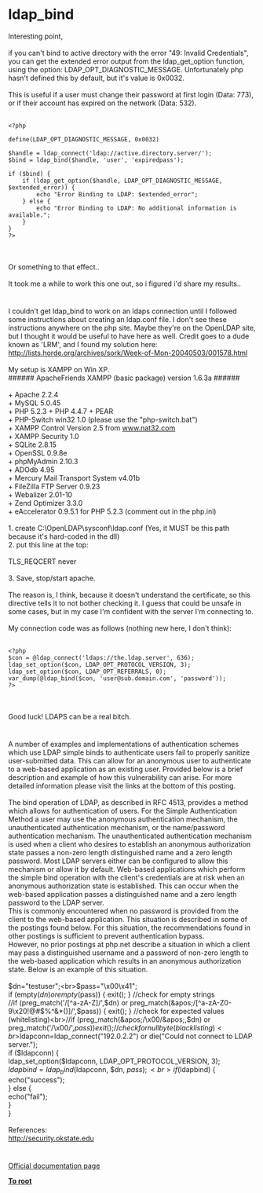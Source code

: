 # ldap_bind



Interesting point,<br><br>if you can&apos;t bind to active directory with the error "49: Invalid Credentials", you can get the extended error output from the ldap_get_option function, using the option: LDAP_OPT_DIAGNOSTIC_MESSAGE. Unfortunately php hasn&apos;t defined this by default, but it&apos;s value is 0x0032.<br><br>This is useful if a user must change their password at first login (Data: 773), or if their account has expired on the network (Data: 532).<br><br>

```
<?php

define(LDAP_OPT_DIAGNOSTIC_MESSAGE, 0x0032)

$handle = ldap_connect('ldap://active.directory.server/');
$bind = ldap_bind($handle, 'user', 'expiredpass');

if ($bind) {
    if (ldap_get_option($handle, LDAP_OPT_DIAGNOSTIC_MESSAGE, $extended_error)) {
        echo "Error Binding to LDAP: $extended_error";
    } else {
        echo "Error Binding to LDAP: No additional information is available.";
    }
}
?>
```
<br><br>Or something to that effect..<br><br>It took me a while to work this one out, so i figured i&apos;d share my results..  

#

I couldn&apos;t get ldap_bind to work on an ldaps connection until I followed some instructions about creating an ldap.conf file.  I don&apos;t see these instructions anywhere on the php site.  Maybe they&apos;re on the OpenLDAP site, but I thought it would be useful to have here as well.  Credit goes to a dude known as &apos;LRM&apos;, and I found my solution here: http://lists.horde.org/archives/sork/Week-of-Mon-20040503/001578.html<br><br>My setup is XAMPP on Win XP.<br>###### ApacheFriends XAMPP (basic package) version 1.6.3a ######<br><br>  + Apache 2.2.4<br>  + MySQL 5.0.45<br>  + PHP 5.2.3 + PHP 4.4.7 + PEAR<br>  + PHP-Switch win32 1.0 (please use the "php-switch.bat")<br>  + XAMPP Control Version 2.5 from www.nat32.com    <br>  + XAMPP Security 1.0    <br>  + SQLite 2.8.15<br>  + OpenSSL 0.9.8e<br>  + phpMyAdmin 2.10.3<br>  + ADOdb 4.95<br>  + Mercury Mail Transport System v4.01b<br>  + FileZilla FTP Server 0.9.23<br>  + Webalizer 2.01-10<br>  + Zend Optimizer 3.3.0<br>  + eAccelerator 0.9.5.1 for PHP 5.2.3  (comment out in the php.ini)<br><br>1. create C:\OpenLDAP\sysconf\ldap.conf (Yes, it MUST be this path because it&apos;s hard-coded in the dll)<br>2. put this line at the top:<br><br>TLS_REQCERT never<br><br>3. Save, stop/start apache.<br><br>The reason is, I think, because it doesn&apos;t understand the certificate, so this directive tells it to not bother checking it.  I guess that could be unsafe in some cases, but in my case I&apos;m confident with the server I&apos;m connecting to.<br><br>My connection code was as follows (nothing new here, I don&apos;t think):<br><br>

```
<?php
$con = @ldap_connect('ldaps://the.ldap.server', 636);
ldap_set_option($con, LDAP_OPT_PROTOCOL_VERSION, 3);
ldap_set_option($con, LDAP_OPT_REFERRALS, 0);
var_dump(@ldap_bind($con, 'user@sub.domain.com', 'password'));
?>
```
<br><br>Good luck!  LDAPS can be a real bitch.  

#

A number of examples and implementations of authentication schemes which use LDAP simple binds to authenticate users fail to properly sanitize user-submitted data. This can allow for an anonymous user to authenticate to a web-based application as an existing user. Provided below is a brief description and example of how this vulnerability can arise. For more detailed information please visit the links at the bottom of this posting.<br><br>The bind operation of LDAP, as described in RFC 4513, provides a method which allows for authentication of users. For the Simple Authentication Method a user may use the anonymous authentication mechanism, the unauthenticated authentication mechanism, or the name/password authentication mechanism. The unauthenticated authentication mechanism is used when a client who desires to establish an anonymous authorization state passes a non-zero length distinguished name and a zero length password. Most LDAP servers either can be configured to allow this mechanism or allow it by default. Web-based applications which perform the simple bind operation with the client&apos;s credentials are at risk when an anonymous authorization state is established. This can occur when the web-based application passes a distinguished name and a zero length password to the LDAP server.<br>This is commonly encountered when no password is provided from the client to the web-based application. This situation is described in some of the postings found below. For this situation, the recommendations found in other postings is sufficient to prevent authentication bypass.<br>However, no prior postings at php.net describe a situation in which a client may pass a distinguished username and a password of non-zero length to the web-based application which results in an anonymous authorization state. Below is an example of this situation.<br><br>$dn="testuser";<br>$pass="\x00\x41";<br>if (empty($dn) or empty($pass)) { exit(); } //check for empty strings<br>//if (preg_match(&apos;/[^a-zA-Z]/&apos;,$dn) or preg_match(&apos;/[^a-zA-Z0-9\x20!@#$%^&amp;*()]/&apos;,$pass)) { exit(); } //check for expected values (whitelisting)<br>//if (preg_match(&apos;/\x00/&apos;,$dn) or preg_match(&apos;/\x00/&apos;,$pass)) { exit(); } //check for null byte (blacklisting)<br>$ldapconn=ldap_connect("192.0.2.2") or die("Could not connect to LDAP server.");<br>if ($ldapconn) {<br>        ldap_set_option($ldapconn, LDAP_OPT_PROTOCOL_VERSION, 3);<br>        $ldapbind=ldap_bind($ldapconn, $dn, $pass);<br>        if ($ldapbind) {<br>                echo("success");<br>        } else {<br>                echo("fail");<br>                }<br>        }<br><br>References:<br>http://security.okstate.edu  

#

[Official documentation page](https://www.php.net/manual/en/function.ldap-bind.php)

**[To root](/README.md)**